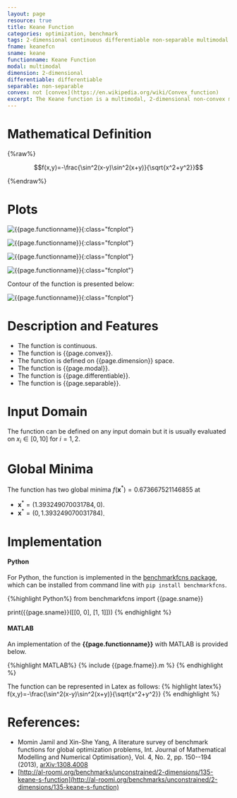 ```yaml
---
layout: page
resource: true
title: Keane Function
categories: optimization, benchmark
tags: 2-dimensional continuous differentiable non-separable multimodal non-convex
fname: keanefcn
sname: keane
functionname: Keane Function
modal: multimodal
dimension: 2-dimensional
differentiable: differentiable
separable: non-separable
convex: not [convex](https://en.wikipedia.org/wiki/Convex_function)
excerpt: The Keane function is a multimodal, 2-dimensional non-convex mathematical function widely used for testing optimization algorithms
---
```


# Mathematical Definition

{%raw%}

$$f(x,y)=-\frac{\sin^2(x-y)\sin^2(x+y)}{\sqrt{x^2+y^2}}$$

{%endraw%}

# Plots
![{{page.functionname}}]({{site.baseurl}}/doc/plots/{{page.fname}}.png){:class="fcnplot"}

![{{page.functionname}}]({{site.baseurl}}/doc/plots/{{page.fname}}_2.png){:class="fcnplot"}

![{{page.functionname}}]({{site.baseurl}}/doc/plots/{{page.fname}}_3.png){:class="fcnplot"}

![{{page.functionname}}]({{site.baseurl}}/doc/plots/{{page.fname}}_4.png){:class="fcnplot"}

Contour of the function is presented below:

![{{page.functionname}}]({{site.baseurl}}/doc/plots/{{page.fname}}_contour.png){:class="fcnplot"}

# Description and Features
* The function is continuous.
* The function is {{page.convex}}.
* The function is defined on {{page.dimension}} space.
* The function is {{page.modal}}.
* The function is {{page.differentiable}}.
* The function is {{page.separable}}.

# Input Domain
The function can be defined on any input domain but it is usually evaluated on $x_i \in [0, 10]$ for $i=1, 2$.

# Global Minima
The function has two global minima $f(\textbf{x}^{\ast})=0.673667521146855$ at 

* $\textbf{x}^{\ast} = (1.393249070031784,0)$.
* $\textbf{x}^{\ast} = (0,1.393249070031784)$.

# Implementation
#### Python
For Python, the function is implemented in the [benchmarkfcns package](https://github.com/mazhar-ansari-ardeh/BenchmarkFcns), which can be installed from command line with `pip install benchmarkfcns`. 

{%highlight Python%}
from benchmarkfcns import {{page.sname}}

print({{page.sname}}([[0, 0],
              [1, 1]]))
{% endhighlight %}

#### MATLAB
An implementation of the **{{page.functionname}}** with MATLAB is provided below. 

{%highlight MATLAB%}
{% include {{page.fname}}.m %}
{% endhighlight %}

The function can be represented in Latex as follows:
{% highlight latex%}
f(x,y)=-\frac{\sin^2(x-y)\sin^2(x+y)}{\sqrt{x^2+y^2}}
{% endhighlight %}

# References:
* Momin Jamil and Xin-She Yang, A literature survey of benchmark functions for global optimization problems, Int. Journal of Mathematical Modelling 
and Numerical Optimisation}, Vol. 4, No. 2, pp. 150--194 (2013), [arXiv:1308.4008](https://arxiv.org/abs/1308.4008)
* [http://al-roomi.org/benchmarks/unconstrained/2-dimensions/135-keane-s-function](http://al-roomi.org/benchmarks/unconstrained/2-dimensions/135-keane-s-function)
